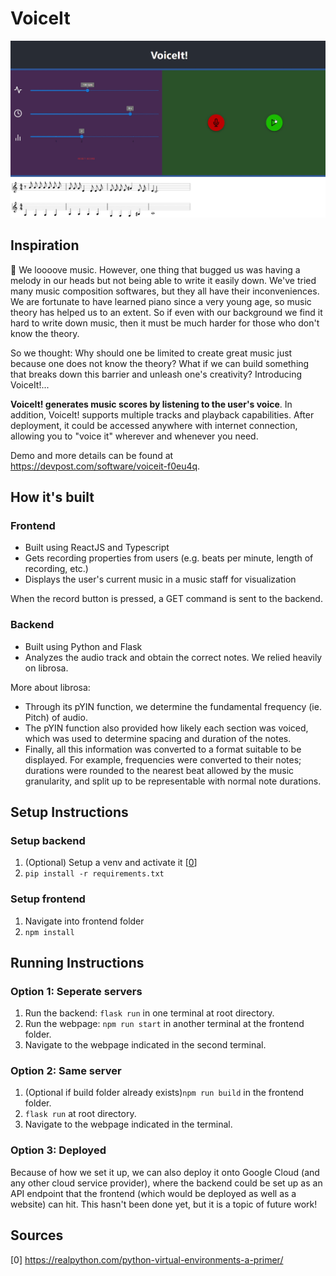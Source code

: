 # VoiceIt

![Picture of VoiceIt!](notes/voiceit.png)

## Inspiration
🎵 We loooove music. However, one thing that bugged us was having a melody in our heads but not being able to write it easily down. We've tried many music composition softwares, but they all have their inconveniences. We are fortunate to have learned piano since a very young age, so music theory has helped us to an extent. So if even with our background we find it hard to write down music, then it must be much harder for those who don't know the theory.

So we thought: Why should one be limited to create great music just because one does not know the theory? What if we can build something that breaks down this barrier and unleash one's creativity? Introducing VoiceIt!...

**VoiceIt! generates music scores by listening to the user's voice**. In addition, VoiceIt! supports multiple tracks and playback capabilities. After deployment, it could be accessed anywhere with internet connection, allowing you to "voice it" wherever and whenever you need.

Demo and more details can be found at https://devpost.com/software/voiceit-f0eu4q.

## How it's built
### Frontend

- Built using ReactJS and Typescript
- Gets recording properties from users (e.g. beats per minute, length of recording, etc.)
- Displays the user's current music in a music staff for visualization

When the record button is pressed, a GET command is sent to the backend.

### Backend
- Built using Python and Flask
- Analyzes the audio track and obtain the correct notes. We relied heavily on librosa.

More about librosa:
- Through its pYIN function, we determine the fundamental frequency (ie. Pitch) of audio.
- The pYIN function also provided how likely each section was voiced, which was used to determine spacing and duration of the notes.
- Finally, all this information was converted to a format suitable to be displayed. For example, frequencies were converted to their notes; durations were rounded to the nearest beat allowed by the music granularity, and split up to be representable with normal note durations.


## Setup Instructions
### Setup backend
1. (Optional) Setup a venv and activate it \[[0](#sources)\]
1. ```pip install -r requirements.txt```

### Setup frontend
1. Navigate into frontend folder
1. ```npm install```

## Running Instructions
### Option 1: Seperate servers 
1. Run the backend: ```flask run``` in one terminal at root directory.
1. Run the webpage: ```npm run start``` in another terminal at the frontend folder.
1. Navigate to the webpage indicated in the second terminal.

### Option 2: Same server
1. (Optional if build folder already exists)```npm run build``` in the frontend folder.
1. ```flask run``` at root directory.
1. Navigate to the webpage indicated in the terminal.

### Option 3: Deployed
Because of how we set it up, we can also deploy it onto Google Cloud (and any other cloud service provider), where the backend could be set up as an API endpoint that the frontend (which would be deployed as well as a website) can hit. This hasn't been done yet, but it is a topic of future work!


## <a name="sources"></a>Sources
\[0\] https://realpython.com/python-virtual-environments-a-primer/